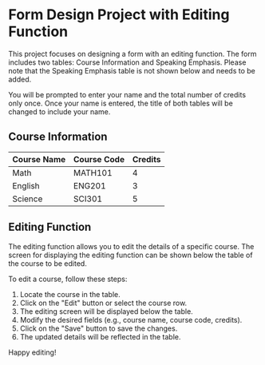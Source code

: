 # Form Design Project with Editing Function

This project focuses on designing a form with an editing function. The form includes two tables: Course Information and Speaking Emphasis. Please note that the Speaking Emphasis table is not shown below and needs to be added.

You will be prompted to enter your name and the total number of credits only once. Once your name is entered, the title of both tables will be changed to include your name.

## Course Information

| Course Name | Course Code | Credits |
|-------------|-------------|---------|
| Math        | MATH101     | 4       |
| English     | ENG201      | 3       |
| Science     | SCI301      | 5       |

## Editing Function

The editing function allows you to edit the details of a specific course. The screen for displaying the editing function can be shown below the table of the course to be edited.

To edit a course, follow these steps:

1. Locate the course in the table.
2. Click on the "Edit" button or select the course row.
3. The editing screen will be displayed below the table.
4. Modify the desired fields (e.g., course name, course code, credits).
5. Click on the "Save" button to save the changes.
6. The updated details will be reflected in the table.

Happy editing!